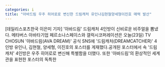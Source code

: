 ```yaml
---
categories: i
title: "아바드림 우주 히어로로 변신한 드림캐처 유인나김현철양세형이진호 매력 발산"
---
```

[데일리스포츠한국 이은미 기자] &#39;아바드림&#39; 드림캐처 4인방이 신비로운 비주얼을 뽐냈다. 메타버스 아바타기업 페르소나스페이스와 갤럭시코퍼레이션은 오늘(23일) TV CHOSUN &#39;아바드림(AVA DREAM)&#39; 공식 SNS에 &#39;드림캐처(DREAMCATCHER)&#39; 4인방 유인나, 김현철, 양세형, 이진호의 포스터를 게재했다.공개된 포스터에서 속 &#39;드림캐처&#39; 4인방은 우주 히어로로 변신해 특별함을 더했다. 또한 &#39;아바드림&#39;의 환상적인 세계관을 표현한 포스터의 독특한